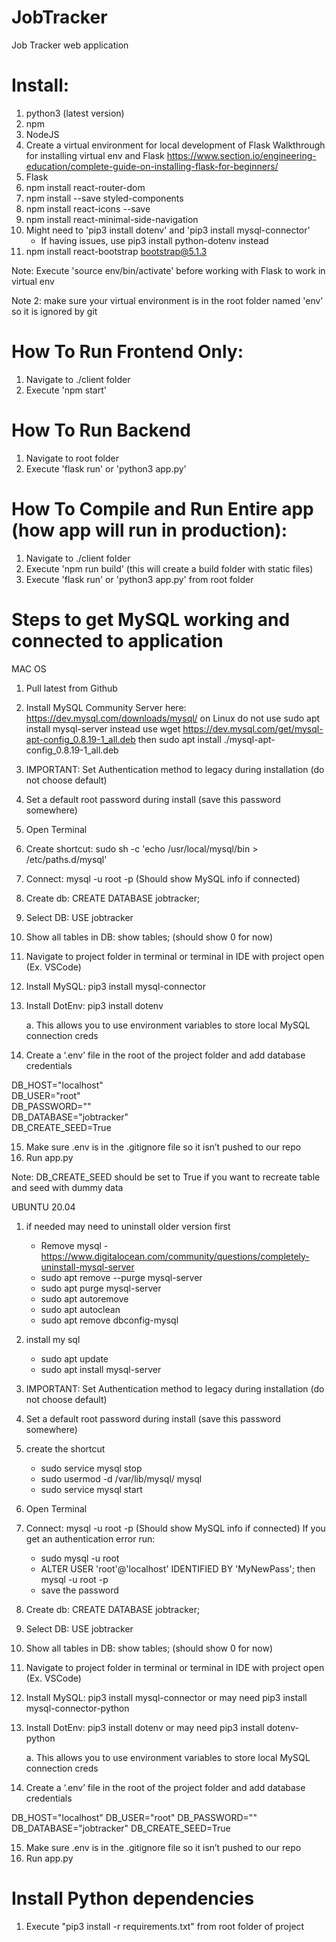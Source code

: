 # JobTracker
Job Tracker web application

# Install:
1. python3 (latest version)
2. npm
3. NodeJS
4. Create a virtual environment for local development of Flask
Walkthrough for installing virtual env and Flask https://www.section.io/engineering-education/complete-guide-on-installing-flask-for-beginners/
5. Flask
6. npm install react-router-dom
7. npm install --save styled-components
8. npm install react-icons --save
9. npm install react-minimal-side-navigation
10. Might need to 'pip3 install dotenv' and 'pip3 install mysql-connector'
    - If having issues, use pip3 install python-dotenv instead
11. npm install react-bootstrap bootstrap@5.1.3

Note: Execute 'source env/bin/activate' before working with Flask to work in virtual env

Note 2: make sure your virtual environment is in the root folder named 'env' so it is ignored by git

# How To Run Frontend Only:
1. Navigate to ./client folder
2. Execute 'npm start'

# How To Run Backend
1. Navigate to root folder
2. Execute 'flask run' or 'python3 app.py'


# How To Compile and Run Entire app (how app will run in production):
1. Navigate to ./client folder
2. Execute 'npm run build' (this will create a build folder with static files)
3. Execute 'flask run' or 'python3 app.py' from root folder

# Steps to get MySQL working and connected to application
MAC OS
1.	Pull latest from Github
2.	Install MySQL Community Server here: https://dev.mysql.com/downloads/mysql/ on Linux do not use sudo apt install mysql-server 
         instead use wget https://dev.mysql.com/get/mysql-apt-config_0.8.19-1_all.deb  then sudo apt install ./mysql-apt-config_0.8.19-1_all.deb 
3.	IMPORTANT: Set Authentication method to legacy during installation (do not choose default)
4.	Set a default root password during install (save this password somewhere)
5.	Open Terminal
6.	Create shortcut: sudo sh -c 'echo /usr/local/mysql/bin > /etc/paths.d/mysql'
7.	Connect: mysql -u root -p (Should show MySQL info if connected)
8.	Create db: CREATE DATABASE jobtracker;
9.	Select DB: USE jobtracker
10.	Show all tables in DB: show tables; (should show 0 for now)
11.	Navigate to project folder in terminal or terminal in IDE with project open (Ex. VSCode)
12.	Install MySQL: pip3 install mysql-connector
13.	Install DotEnv: pip3 install dotenv 

    a.	This allows you to use environment variables to store local MySQL connection creds

14.	Create a ‘.env’ file in the root of the project folder and add database credentials

DB_HOST="localhost" <br />
DB_USER="root" <br />
DB_PASSWORD="" <br />
DB_DATABASE="jobtracker" <br />
DB_CREATE_SEED=True <br />

15.	Make sure .env is in the .gitignore file so it isn’t pushed to our repo
16.	Run app.py


Note: DB_CREATE_SEED should be set to True if you want to recreate table and seed with dummy data


UBUNTU 20.04
1. if needed may need to uninstall older version first 
   - Remove mysql - https://www.digitalocean.com/community/questions/completely-uninstall-mysql-server
   - sudo apt remove --purge mysql-server
   - sudo apt purge mysql-server
   - sudo apt autoremove
   - sudo apt autoclean
   - sudo apt remove dbconfig-mysql

2. install my sql 
   - sudo apt update
   - sudo apt install mysql-server

3. IMPORTANT: Set Authentication method to legacy during installation (do not choose default)

4. Set a default root password during install (save this password somewhere)

5. create the shortcut 
   - sudo service mysql stop
   - sudo usermod -d /var/lib/mysql/ mysql
   - sudo service mysql start

6. Open Terminal

7. Connect: mysql -u root -p (Should show MySQL info if connected)
   If you get an authentication error run:
   - sudo mysql -u root
   - ALTER USER 'root'@'localhost' IDENTIFIED BY 'MyNewPass';
   then mysql -u root -p
   - save the password
8. Create db: CREATE DATABASE jobtracker;

9. Select DB: USE jobtracker

10. Show all tables in DB: show tables; (should show 0 for now)

11. Navigate to project folder in terminal or terminal in IDE with project open (Ex. VSCode)

12. Install MySQL: pip3 install mysql-connector or may need pip3 install mysql-connector-python 

13. Install DotEnv: pip3 install dotenv or may need pip3 install dotenv-python

    a. This allows you to use environment variables to store local MySQL connection creds

14. Create a ‘.env’ file in the root of the project folder and add database credentials

DB_HOST="localhost"
DB_USER="root"
DB_PASSWORD=""
DB_DATABASE="jobtracker"
DB_CREATE_SEED=True

15. Make sure .env is in the .gitignore file so it isn’t pushed to our repo
15. Run app.py

# Install Python dependencies
1. Execute "pip3 install -r requirements.txt" from root folder of project


